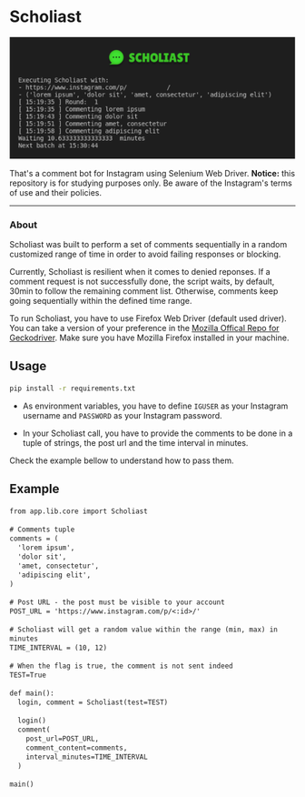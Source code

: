 # Scholiast

<p align="center">
  <a href="https://yuridelgado.dev">
    <img alt="Scholiast" src="./assets/scholiast-preview.png">
  </a>
</p>


That's a comment bot for Instagram using Selenium Web Driver.
**Notice:** this repository is for studying purposes only. Be aware of the Instagram's terms of use and their policies.

---

### About
Scholiast was built to perform a set of comments sequentially in a random customized range of time in order to avoid failing responses or blocking.

Currently, Scholiast is resilient when it comes to denied reponses. If a comment request is not successfully done, the script waits, by default, 30min to follow the remaining comment list. Otherwise, comments keep going sequentially within the defined time range.

To run Scholiast, you have to use Firefox Web Driver (default used driver). You can take a version of your preference in the [Mozilla Offical Repo for Geckodriver](https://github.com/mozilla/geckodriver/releases). Make sure you have Mozilla Firefox installed in your machine.

## Usage

```bash
pip install -r requirements.txt
```

- As environment variables, you have to define `IGUSER` as your Instagram username and `PASSWORD` as your Instagram password.

- In your Scholiast call, you have to provide the comments to be done in a tuple of strings, the post url and the time interval in minutes.

Check the example bellow to understand how to pass them.

## Example

```
from app.lib.core import Scholiast

# Comments tuple
comments = (
  'lorem ipsum', 
  'dolor sit', 
  'amet, consectetur', 
  'adipiscing elit',
)

# Post URL - the post must be visible to your account
POST_URL = 'https://www.instagram.com/p/<:id>/'

# Scholiast will get a random value within the range (min, max) in minutes
TIME_INTERVAL = (10, 12)

# When the flag is true, the comment is not sent indeed 
TEST=True

def main():
  login, comment = Scholiast(test=TEST)

  login()
  comment(
    post_url=POST_URL,
    comment_content=comments,
    interval_minutes=TIME_INTERVAL
  )

main()
```
